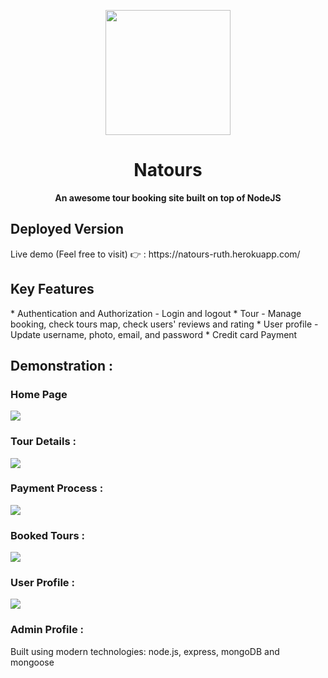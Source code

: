 

<p align="center">
  <img width="200" src="https://user-images.githubusercontent.com/57313608/169885398-7113fa56-fea1-4c11-bee0-0fe00d0a7a61.png" />
</p>
<h1 align="center">Natours</h1>
<p align="center"><b>An awesome tour booking site built on top of NodeJS</b></p>

<h2>Deployed Version</h2>
Live demo (Feel free to visit) 👉 : https://natours-ruth.herokuapp.com/

<h2>Key Features</h2>
* Authentication and Authorization
  - Login and logout
* Tour
  - Manage booking, check tours map, check users' reviews and rating
* User profile
  - Update username, photo, email, and password
* Credit card Payment

<h2>Demonstration :</h2>
<h3>Home Page</h3>
<img  src="https://user-images.githubusercontent.com/58518192/72606801-7ebe0680-3949-11ea-8e88-613f022a64e5.gif" />

<h3>Tour Details :</h3>
<img  src="https://user-images.githubusercontent.com/58518192/72606859-a0b78900-3949-11ea-8f0d-ef44c789957b.gif" />

<h3>Payment Process :</h3>
<img  src="https://user-images.githubusercontent.com/58518192/72606973-d9eff900-3949-11ea-9a2e-f84a6581bef3.gif" />

<h3>Booked Tours :</h3>
<img  src="https://user-images.githubusercontent.com/58518192/72607747-6a7b0900-394b-11ea-8b9f-5330531ca2eb.png" />

<h3>User Profile :</h3>
<img  src="https://user-images.githubusercontent.com/58518192/72607635-44edff80-394b-11ea-8943-64c48f6f19aa.png" />

<h3>Admin Profile :</h3>

Built using modern technologies: node.js, express, mongoDB and mongoose
